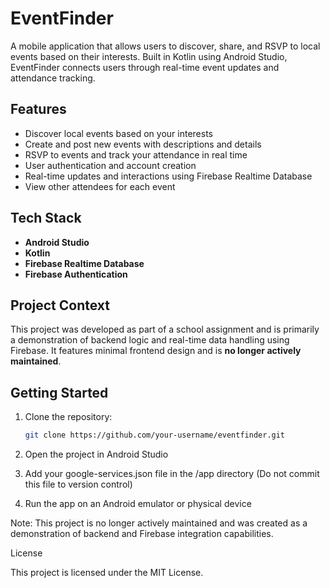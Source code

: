 # EventFinder

A mobile application that allows users to discover, share, and RSVP to local events based on their interests. Built in Kotlin using Android Studio, EventFinder connects users through real-time event updates and attendance tracking.

## Features

- Discover local events based on your interests  
- Create and post new events with descriptions and details  
- RSVP to events and track your attendance in real time  
- User authentication and account creation  
- Real-time updates and interactions using Firebase Realtime Database  
- View other attendees for each event  

## Tech Stack

- **Android Studio**  
- **Kotlin**  
- **Firebase Realtime Database**  
- **Firebase Authentication**  

## Project Context

This project was developed as part of a school assignment and is primarily a demonstration of backend logic and real-time data handling using Firebase. It features minimal frontend design and is **no longer actively maintained**.

## Getting Started

1. Clone the repository:
   ```bash
   git clone https://github.com/your-username/eventfinder.git
2. Open the project in Android Studio

3. Add your google-services.json file in the /app directory (Do not commit this file to version control)

4. Run the app on an Android emulator or physical device

Note: This project is no longer actively maintained and was created as a demonstration of backend and Firebase integration capabilities.

License

This project is licensed under the MIT License.

